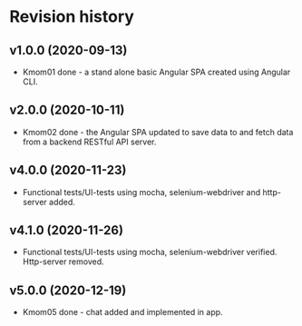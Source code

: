 Revision history
==================

v1.0.0 (2020-09-13)
-------------------
* Kmom01 done - a stand alone basic Angular SPA created using Angular CLI.

v2.0.0 (2020-10-11)
--------------------
* Kmom02 done - the Angular SPA updated to save data to and fetch data from a backend RESTful API server.

v4.0.0 (2020-11-23)
-------------------
* Functional tests/UI-tests using mocha, selenium-webdriver and http-server added.

v4.1.0 (2020-11-26)
-------------------
* Functional tests/UI-tests using mocha, selenium-webdriver verified. Http-server removed.

v5.0.0 (2020-12-19)
-------------------
* Kmom05 done - chat added and implemented in app.
